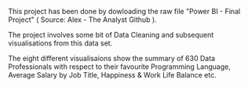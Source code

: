 This project has been done by dowloading the raw file "Power BI - Final Project" ( Source: Alex - The Analyst Github ).

The project involves some bit of Data Cleaning and subsequent visualisations from this data set.

The eight different visualisaions show the summary of 630 Data Professionals with respect to their favourite Programming Language, Average Salary by Job Title, Happiness & Work Life Balance etc.

